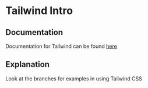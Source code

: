 # Tailwind Intro

## Documentation
Documentation for Tailwind can be found <a href="https://tailwindcss.com/">here</a>

## Explanation
Look at the branches for examples in using Tailwind CSS
